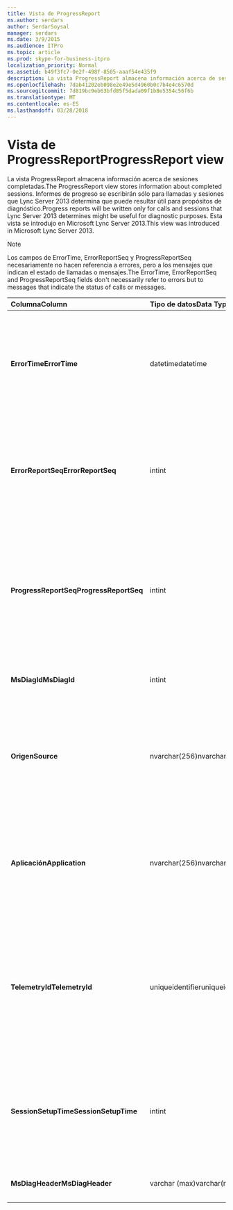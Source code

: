 ```yaml
---
title: Vista de ProgressReport
ms.author: serdars
author: SerdarSoysal
manager: serdars
ms.date: 3/9/2015
ms.audience: ITPro
ms.topic: article
ms.prod: skype-for-business-itpro
localization_priority: Normal
ms.assetid: b49f3fc7-0e2f-498f-8505-aaaf54e435f9
description: La vista ProgressReport almacena información acerca de sesiones completadas. Informes de progreso se escribirán sólo para llamadas y sesiones que Lync Server 2013 determina que puede resultar útil para propósitos de diagnóstico. Esta vista se introdujo en Microsoft Lync Server 2013.
ms.openlocfilehash: 7dab41202eb098e2e49e5d4960b0c7b4e4c6570d
ms.sourcegitcommit: 7d819bc9eb63bfd85f5dada09f1b8e5354c56f6b
ms.translationtype: MT
ms.contentlocale: es-ES
ms.lasthandoff: 03/28/2018
---
```

# <a name="progressreport-view"></a><span data-ttu-id="8cb24-105">Vista de ProgressReport</span><span class="sxs-lookup"><span data-stu-id="8cb24-105">ProgressReport view</span></span>
 
<span data-ttu-id="8cb24-106">La vista ProgressReport almacena información acerca de sesiones completadas.</span><span class="sxs-lookup"><span data-stu-id="8cb24-106">The ProgressReport view stores information about completed sessions.</span></span> <span data-ttu-id="8cb24-107">Informes de progreso se escribirán sólo para llamadas y sesiones que Lync Server 2013 determina que puede resultar útil para propósitos de diagnóstico.</span><span class="sxs-lookup"><span data-stu-id="8cb24-107">Progress reports will be written only for calls and sessions that Lync Server 2013 determines might be useful for diagnostic purposes.</span></span> <span data-ttu-id="8cb24-108">Esta vista se introdujo en Microsoft Lync Server 2013.</span><span class="sxs-lookup"><span data-stu-id="8cb24-108">This view was introduced in Microsoft Lync Server 2013.</span></span>
  
> [!NOTE]
> <span data-ttu-id="8cb24-109">Los campos de ErrorTime, ErrorReportSeq y ProgressReportSeq necesariamente no hacen referencia a errores, pero a los mensajes que indican el estado de llamadas o mensajes.</span><span class="sxs-lookup"><span data-stu-id="8cb24-109">The ErrorTime, ErrorReportSeq and ProgressReportSeq fields don't necessarily refer to errors but to messages that indicate the status of calls or messages.</span></span> 
  
|<span data-ttu-id="8cb24-110">**Columna**</span><span class="sxs-lookup"><span data-stu-id="8cb24-110">**Column**</span></span>|<span data-ttu-id="8cb24-111">**Tipo de datos**</span><span class="sxs-lookup"><span data-stu-id="8cb24-111">**Data Type**</span></span>|<span data-ttu-id="8cb24-112">**Detalles**</span><span class="sxs-lookup"><span data-stu-id="8cb24-112">**Details**</span></span>|
|:-----|:-----|:-----|
|<span data-ttu-id="8cb24-113">**ErrorTime**</span><span class="sxs-lookup"><span data-stu-id="8cb24-113">**ErrorTime**</span></span> <br/> |<span data-ttu-id="8cb24-114">datetime</span><span class="sxs-lookup"><span data-stu-id="8cb24-114">datetime</span></span>  <br/> |<span data-ttu-id="8cb24-115">Se ha producido el momento del error.</span><span class="sxs-lookup"><span data-stu-id="8cb24-115">Time of error occurred.</span></span> <span data-ttu-id="8cb24-116">Se utiliza junto con ErrorReportSeq para identificar un error.</span><span class="sxs-lookup"><span data-stu-id="8cb24-116">Used in conjunction with ErrorReportSeq to uniquely identify an error.</span></span>  <br/> |
|<span data-ttu-id="8cb24-117">**ErrorReportSeq**</span><span class="sxs-lookup"><span data-stu-id="8cb24-117">**ErrorReportSeq**</span></span> <br/> |<span data-ttu-id="8cb24-118">int</span><span class="sxs-lookup"><span data-stu-id="8cb24-118">int</span></span>  <br/> |<span data-ttu-id="8cb24-119">Número de ID para identificar el error.</span><span class="sxs-lookup"><span data-stu-id="8cb24-119">ID number to identify the error.</span></span> <span data-ttu-id="8cb24-120">Se utiliza junto con ErrorTime para identificar un error.</span><span class="sxs-lookup"><span data-stu-id="8cb24-120">Used in conjunction with ErrorTime to uniquely identify an error.</span></span>  <br/> |
|<span data-ttu-id="8cb24-121">**ProgressReportSeq**</span><span class="sxs-lookup"><span data-stu-id="8cb24-121">**ProgressReportSeq**</span></span> <br/> |<span data-ttu-id="8cb24-122">int</span><span class="sxs-lookup"><span data-stu-id="8cb24-122">int</span></span>  <br/> |<span data-ttu-id="8cb24-123">ID para identificar el informe de progreso.</span><span class="sxs-lookup"><span data-stu-id="8cb24-123">ID to identify the progress report.</span></span> <span data-ttu-id="8cb24-124">Se utiliza para distinguir los informes de progreso del mismo informe de error.</span><span class="sxs-lookup"><span data-stu-id="8cb24-124">Used to distinguish progress reports of the same error report.</span></span>  <br/> |
|<span data-ttu-id="8cb24-125">**MsDiagId**</span><span class="sxs-lookup"><span data-stu-id="8cb24-125">**MsDiagId**</span></span> <br/> |<span data-ttu-id="8cb24-126">int</span><span class="sxs-lookup"><span data-stu-id="8cb24-126">int</span></span>  <br/> |<span data-ttu-id="8cb24-127">Id. de diagnóstico para el informe de errores.</span><span class="sxs-lookup"><span data-stu-id="8cb24-127">Diagnostic ID for the error report.</span></span>  <br/> |
|<span data-ttu-id="8cb24-128">**Origen**</span><span class="sxs-lookup"><span data-stu-id="8cb24-128">**Source**</span></span> <br/> |<span data-ttu-id="8cb24-129">nvarchar(256)</span><span class="sxs-lookup"><span data-stu-id="8cb24-129">nvarchar(256)</span></span>  <br/> |<span data-ttu-id="8cb24-130">Nombre del servidor que se originó el error (si se ha enviado desde un componente de servidor).</span><span class="sxs-lookup"><span data-stu-id="8cb24-130">Name of server that originated the error (if report was sent from a server component).</span></span>  <br/> |
|<span data-ttu-id="8cb24-131">**Aplicación**</span><span class="sxs-lookup"><span data-stu-id="8cb24-131">**Application**</span></span> <br/> |<span data-ttu-id="8cb24-132">nvarchar(256)</span><span class="sxs-lookup"><span data-stu-id="8cb24-132">nvarchar(256)</span></span>  <br/> |<span data-ttu-id="8cb24-133">Nombre de la aplicación que originó el error (si se ha enviado desde un componente de servidor).</span><span class="sxs-lookup"><span data-stu-id="8cb24-133">Name of application that originated the error (if report was sent from a server component).</span></span>  <br/> |
|<span data-ttu-id="8cb24-134">**TelemetryId**</span><span class="sxs-lookup"><span data-stu-id="8cb24-134">**TelemetryId**</span></span> <br/> |<span data-ttu-id="8cb24-135">uniqueidentifier</span><span class="sxs-lookup"><span data-stu-id="8cb24-135">uniqueidentifier</span></span>  <br/> |<span data-ttu-id="8cb24-136">Identificador único correlacionando la información de tiempo de participación de los diferentes componentes implicados en una conferencia.</span><span class="sxs-lookup"><span data-stu-id="8cb24-136">Unique identifier correlating join time information for the different components involved in a conference.</span></span>  <br/> |
|<span data-ttu-id="8cb24-137">**SessionSetupTime**</span><span class="sxs-lookup"><span data-stu-id="8cb24-137">**SessionSetupTime**</span></span> <br/> |<span data-ttu-id="8cb24-138">int</span><span class="sxs-lookup"><span data-stu-id="8cb24-138">int</span></span>  <br/> |<span data-ttu-id="8cb24-139">Tiempo (en milisegundos) necesario para que un determinado componente para unirse a una conferencia.</span><span class="sxs-lookup"><span data-stu-id="8cb24-139">Time (in milliseconds) required for a specific component to join a conference.</span></span>  <br/> |
|<span data-ttu-id="8cb24-140">**MsDiagHeader**</span><span class="sxs-lookup"><span data-stu-id="8cb24-140">**MsDiagHeader**</span></span> <br/> |<span data-ttu-id="8cb24-141">varchar (max)</span><span class="sxs-lookup"><span data-stu-id="8cb24-141">varchar(max)</span></span>  <br/> |<span data-ttu-id="8cb24-142">Información de error adicional.</span><span class="sxs-lookup"><span data-stu-id="8cb24-142">Additional error information.</span></span>  <br/> |
   

